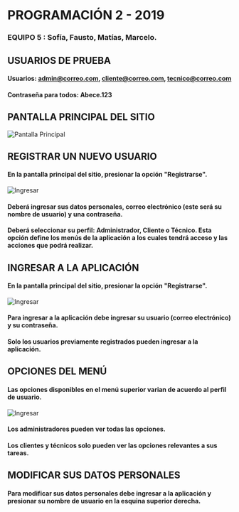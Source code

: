 ﻿# PROGRAMACIÓN 2 - 2019

### EQUIPO 5 : Sofía, Fausto, Matías, Marcelo.

## **USUARIOS DE PRUEBA**

#### Usuarios: admin@correo.com, cliente@correo.com, tecnico@correo.com

#### Contraseña para todos: Abece.123

## **PANTALLA PRINCIPAL DEL SITIO**

![Pantalla Principal](/Images/01-SiteIndex.png)

## **REGISTRAR UN NUEVO USUARIO**

#### En la pantalla principal del sitio, presionar la opción "Registrarse".

![Ingresar](/Images/02-Register.png)

#### Deberá ingresar sus datos personales, correo electrónico (este será su nombre de usuario) y una contraseña.

#### Deberá seleccionar su perfil: Administrador, Cliente o Técnico. Esta opción define los menús de la aplicación a los cuales tendrá acceso y las acciones que podrá realizar.

## **INGRESAR A LA APLICACIÓN**

#### En la pantalla principal del sitio, presionar la opción "Registrarse".

![Ingresar](/Images/03-LogIn.png)

#### Para ingresar a la aplicación debe ingresar su usuario (correo electrónico) y su contraseña.

#### Solo los usuarios previamente registrados pueden ingresar a la aplicación.

## **OPCIONES DEL MENÚ**

#### Las opciones disponibles en el menú superior varian de acuerdo al perfil de usuario.

![Ingresar](/Images/04-MenuOptions.png)

#### Los administradores pueden ver todas las opciones.

#### Los clientes y técnicos solo pueden ver las opciones relevantes a sus tareas.

## **MODIFICAR SUS DATOS PERSONALES**

#### Para modificar sus datos personales debe ingresar a la aplicación y presionar su nombre de usuario en la esquina superior derecha.

## 
#### 
#### 
#### 






